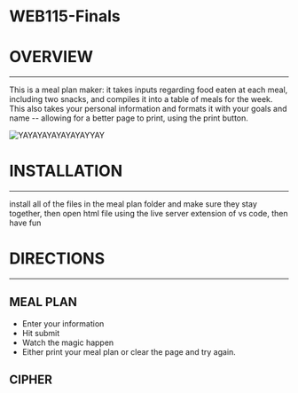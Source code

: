 # WEB115-Finals

# OVERVIEW
------------
This is a meal plan maker: it takes inputs regarding food eaten at each meal, including two snacks, and compiles it into a table of meals for the week.
This also takes your personal information and formats it with your goals and name -- allowing for a better page to print, using the print button.


![YAYAYAYAYAYAYAYYAY](mealplan/images/boykisser-cute.gif)


# INSTALLATION
----------------
install all of the files in the meal plan folder and make sure they stay together, then open html file using the live server extension of vs code, then have fun

# DIRECTIONS
--------------
MEAL PLAN
--------------
* Enter your information
* Hit submit
* Watch the magic happen
* Either print your meal plan or clear the page and try again.

CIPHER
--------
